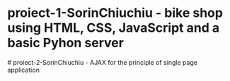 ﻿# proiect-1-SorinChiuchiu - bike shop using HTML, CSS, JavaScript and a basic Pyhon server
﻿# proiect-2-SorinChiuchiu - AJAX for the principle of single page application
